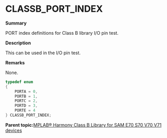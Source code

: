 # CLASSB\_PORT\_INDEX

**Summary**

PORT index definitions for Class B library I/O pin test.

**Description**

This can be used in the I/O pin test.

**Remarks**

None.

```c
typedef enum
{
    PORTA = 0,
    PORTB = 1,
    PORTC = 2,
    PORTD = 3,
    PORTE = 4
} CLASSB_PORT_INDEX;
```

**Parent topic:**[MPLAB® Harmony Class B Library for SAM E70 S70 V70 V71 devices](GUID-85C09776-46F4-43A4-9FA5-26997226A3EA.md)

